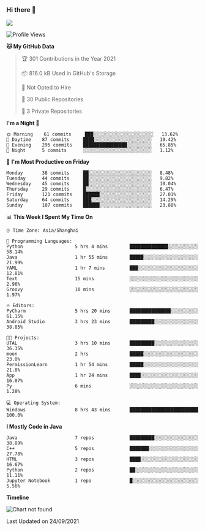 ### Hi there 👋

<!--
**zhou-ning/zhou-ning** is a ✨ _special_ ✨ repository because its `README.md` (this file) appears on your GitHub profile.

Here are some ideas to get you started:

- 🔭 I’m currently working on ...
- 🌱 I’m currently learning ...
- 👯 I’m looking to collaborate on ...
- 🤔 I’m looking for help with ...
- 💬 Ask me about ...
- 📫 How to reach me: ...
- 😄 Pronouns: ...
- ⚡ Fun fact: ...
-->
![](https://github-readme-stats.vercel.app/api?username=zhou-ning)

<!--START_SECTION:waka-->
![Profile Views](http://img.shields.io/badge/Profile%20Views-29-blue)

**🐱 My GitHub Data** 

> 🏆 301 Contributions in the Year 2021
 > 
> 📦 816.0 kB Used in GitHub's Storage 
 > 
> 🚫 Not Opted to Hire
 > 
> 📜 30 Public Repositories 
 > 
> 🔑 3 Private Repositories  
 > 
**I'm a Night 🦉** 

```text
🌞 Morning    61 commits     ███░░░░░░░░░░░░░░░░░░░░░░   13.62% 
🌆 Daytime    87 commits     ████░░░░░░░░░░░░░░░░░░░░░   19.42% 
🌃 Evening    295 commits    ████████████████░░░░░░░░░   65.85% 
🌙 Night      5 commits      ░░░░░░░░░░░░░░░░░░░░░░░░░   1.12%

```
📅 **I'm Most Productive on Friday** 

```text
Monday       38 commits     ██░░░░░░░░░░░░░░░░░░░░░░░   8.48% 
Tuesday      44 commits     ██░░░░░░░░░░░░░░░░░░░░░░░   9.82% 
Wednesday    45 commits     ██░░░░░░░░░░░░░░░░░░░░░░░   10.04% 
Thursday     29 commits     █░░░░░░░░░░░░░░░░░░░░░░░░   6.47% 
Friday       121 commits    ██████░░░░░░░░░░░░░░░░░░░   27.01% 
Saturday     64 commits     ███░░░░░░░░░░░░░░░░░░░░░░   14.29% 
Sunday       107 commits    ██████░░░░░░░░░░░░░░░░░░░   23.88%

```


📊 **This Week I Spent My Time On** 

```text
⌚︎ Time Zone: Asia/Shanghai

💬 Programming Languages: 
Python                   5 hrs 4 mins        ██████████████░░░░░░░░░░░   58.14% 
Java                     1 hr 55 mins        █████░░░░░░░░░░░░░░░░░░░░   21.99% 
YAML                     1 hr 7 mins         ███░░░░░░░░░░░░░░░░░░░░░░   12.81% 
Text                     15 mins             ░░░░░░░░░░░░░░░░░░░░░░░░░   2.96% 
Groovy                   10 mins             ░░░░░░░░░░░░░░░░░░░░░░░░░   1.97%

🔥 Editors: 
PyCharm                  5 hrs 20 mins       ███████████████░░░░░░░░░░   61.15% 
Android Studio           3 hrs 23 mins       █████████░░░░░░░░░░░░░░░░   38.85%

🐱‍💻 Projects: 
UTAL                     3 hrs 10 mins       █████████░░░░░░░░░░░░░░░░   36.35% 
moon                     2 hrs               █████░░░░░░░░░░░░░░░░░░░░   23.0% 
PermissionLearn          1 hr 54 mins        █████░░░░░░░░░░░░░░░░░░░░   21.8% 
App                      1 hr 24 mins        ████░░░░░░░░░░░░░░░░░░░░░   16.07% 
Py                       6 mins              ░░░░░░░░░░░░░░░░░░░░░░░░░   1.28%

💻 Operating System: 
Windows                  8 hrs 43 mins       █████████████████████████   100.0%

```

**I Mostly Code in Java** 

```text
Java                     7 repos             █████████░░░░░░░░░░░░░░░░   38.89% 
C++                      5 repos             ███████░░░░░░░░░░░░░░░░░░   27.78% 
HTML                     3 repos             ████░░░░░░░░░░░░░░░░░░░░░   16.67% 
Python                   2 repos             ██░░░░░░░░░░░░░░░░░░░░░░░   11.11% 
Jupyter Notebook         1 repo              █░░░░░░░░░░░░░░░░░░░░░░░░   5.56%

```


**Timeline**

![Chart not found](https://raw.githubusercontent.com/zhou-ning/zhou-ning/main/charts/bar_graph.png) 


 Last Updated on 24/09/2021
<!--END_SECTION:waka-->
